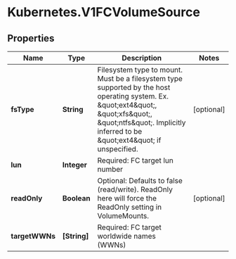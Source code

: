 # Kubernetes.V1FCVolumeSource

## Properties
Name | Type | Description | Notes
------------ | ------------- | ------------- | -------------
**fsType** | **String** | Filesystem type to mount. Must be a filesystem type supported by the host operating system. Ex. \&quot;ext4\&quot;, \&quot;xfs\&quot;, \&quot;ntfs\&quot;. Implicitly inferred to be \&quot;ext4\&quot; if unspecified. | [optional] 
**lun** | **Integer** | Required: FC target lun number | 
**readOnly** | **Boolean** | Optional: Defaults to false (read/write). ReadOnly here will force the ReadOnly setting in VolumeMounts. | [optional] 
**targetWWNs** | **[String]** | Required: FC target worldwide names (WWNs) | 



